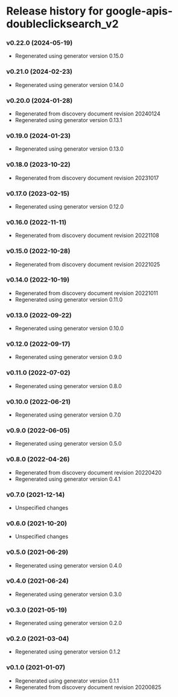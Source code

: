 # Release history for google-apis-doubleclicksearch_v2

### v0.22.0 (2024-05-19)

* Regenerated using generator version 0.15.0

### v0.21.0 (2024-02-23)

* Regenerated using generator version 0.14.0

### v0.20.0 (2024-01-28)

* Regenerated from discovery document revision 20240124
* Regenerated using generator version 0.13.1

### v0.19.0 (2024-01-23)

* Regenerated using generator version 0.13.0

### v0.18.0 (2023-10-22)

* Regenerated from discovery document revision 20231017

### v0.17.0 (2023-02-15)

* Regenerated using generator version 0.12.0

### v0.16.0 (2022-11-11)

* Regenerated from discovery document revision 20221108

### v0.15.0 (2022-10-28)

* Regenerated from discovery document revision 20221025

### v0.14.0 (2022-10-19)

* Regenerated from discovery document revision 20221011
* Regenerated using generator version 0.11.0

### v0.13.0 (2022-09-22)

* Regenerated using generator version 0.10.0

### v0.12.0 (2022-09-17)

* Regenerated using generator version 0.9.0

### v0.11.0 (2022-07-02)

* Regenerated using generator version 0.8.0

### v0.10.0 (2022-06-21)

* Regenerated using generator version 0.7.0

### v0.9.0 (2022-06-05)

* Regenerated using generator version 0.5.0

### v0.8.0 (2022-04-26)

* Regenerated from discovery document revision 20220420
* Regenerated using generator version 0.4.1

### v0.7.0 (2021-12-14)

* Unspecified changes

### v0.6.0 (2021-10-20)

* Unspecified changes

### v0.5.0 (2021-06-29)

* Regenerated using generator version 0.4.0

### v0.4.0 (2021-06-24)

* Regenerated using generator version 0.3.0

### v0.3.0 (2021-05-19)

* Regenerated using generator version 0.2.0

### v0.2.0 (2021-03-04)

* Regenerated using generator version 0.1.2

### v0.1.0 (2021-01-07)

* Regenerated using generator version 0.1.1
* Regenerated from discovery document revision 20200825

